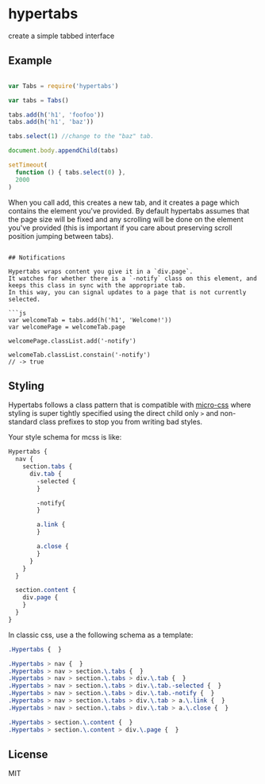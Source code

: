 # hypertabs

create a simple tabbed interface

## Example

``` js

var Tabs = require('hypertabs')

var tabs = Tabs()

tabs.add(h('h1', 'foofoo'))
tabs.add(h('h1', 'baz'))

tabs.select(1) //change to the "baz" tab.

document.body.appendChild(tabs)

setTimeout(
  function () { tabs.select(0) },
  2000
)
```

When you call add, this creates a new tab, and it creates a page which contains the element you've provided.
By default hypertabs assumes that the page size will be fixed and any scrolling will be done on the element you've provided (this is important if you care about preserving scroll position jumping between tabs).
```

## Notifications

Hypertabs wraps content you give it in a `div.page`.
It watches for whether there is a `-notify` class on this element, and keeps this class in sync with the appropriate tab.
In this way, you can signal updates to a page that is not currently selected.

```js
var welcomeTab = tabs.add(h('h1', 'Welcome!'))
var welcomePage = welcomeTab.page

welcomePage.classList.add('-notify')

welcomeTab.classList.constain('-notify')
// -> true
```

## Styling

Hypertabs follows a class pattern that is compatible with [micro-css](https://github.com/mmckegg/micro-css) where styling is super tightly specified using the direct child only `>` and non-standard class prefixes to stop you from writing bad styles.

Your style schema for mcss is like:

```css
Hypertabs {
  nav {
    section.tabs {
      div.tab {
        -selected {
        }

        -notify{
        }

        a.link {
        }

        a.close {
        }
      }
    }
  }

  section.content {
    div.page {
    }
  }
}
```

In classic css, use a the following schema as a template:
```css
.Hypertabs {  }

.Hypertabs > nav {  }
.Hypertabs > nav > section.\.tabs {  }
.Hypertabs > nav > section.\.tabs > div.\.tab {  }
.Hypertabs > nav > section.\.tabs > div.\.tab.-selected {  }
.Hypertabs > nav > section.\.tabs > div.\.tab.-notify {  }
.Hypertabs > nav > section.\.tabs > div.\.tab > a.\.link {  }
.Hypertabs > nav > section.\.tabs > div.\.tab > a.\.close {  }

.Hypertabs > section.\.content {  }
.Hypertabs > section.\.content > div.\.page {  }
```


## License

MIT

